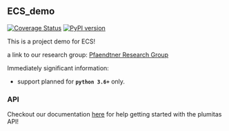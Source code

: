 ## ECS_demo
[![Coverage Status](https://coveralls.io/repos/github/UWPRG/plumitas/badge.svg?branch=master)](https://coveralls.io/github/UWPRG/plumitas?branch=master)
[![PyPI version](https://badge.fury.io/py/plumitas.svg)](https://badge.fury.io/py/plumitas)

This is a project demo for ECS! 

a link to our research group: [Pfaendtner Research Group](http://prg.washington.edu/) 

Immediately significant information:
- support planned for **`python 3.6+`** only.

### API
Checkout our documentation [here](http://ECS_demo.readthedocs.io/) for help
getting started with the plumitas API!
